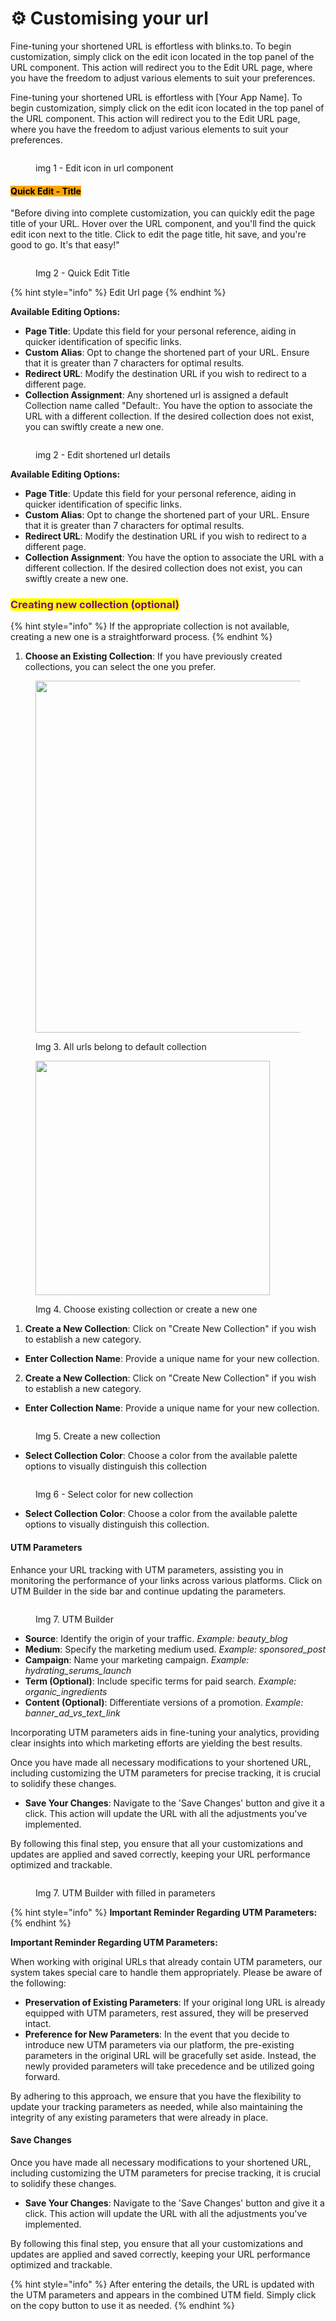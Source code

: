 # ⚙ Customising your url

Fine-tuning your shortened URL is effortless with blinks.to. To begin customization, simply click on the edit icon located in the top panel of the URL component. This action will redirect you to the Edit URL page, where you have the freedom to adjust various elements to suit your preferences.

Fine-tuning your shortened URL is effortless with \[Your App Name]. To begin customization, simply click on the edit icon located in the top panel of the URL component. This action will redirect you to the Edit URL page, where you have the freedom to adjust various elements to suit your preferences.

<figure><img src="../.gitbook/assets/Edit Url.jpg" alt=""><figcaption><p>img 1 - Edit icon in url component</p></figcaption></figure>

#### &#x20;<mark style="background-color:orange;">Quick Edit - Title</mark>&#x20;

"Before diving into complete customization, you can quickly edit the page title of your URL. Hover over the URL component, and you'll find the quick edit icon next to the title. Click to edit the page title, hit save, and you're good to go. It's that easy!"

<figure><img src="../.gitbook/assets/quick edit title (1).jpg" alt=""><figcaption><p>Img 2 - Quick Edit Title</p></figcaption></figure>

{% hint style="info" %}
Edit Url page
{% endhint %}

**Available Editing Options:**

* **Page Title**: Update this field for your personal reference, aiding in quicker identification of specific links.
* **Custom Alias**: Opt to change the shortened part of your URL. Ensure that it is greater than 7 characters for optimal results.
* **Redirect URL**: Modify the destination URL if you wish to redirect to a different page.
* **Collection Assignment**: Any shortened url is assigned a default Collection name called "Default:. You have the option to associate the URL with a different collection. If the desired collection does not exist, you can swiftly create a new one.

<figure><img src="../.gitbook/assets/Edit url - 1 (1).jpg" alt=""><figcaption><p>img 2 - Edit shortened url details</p></figcaption></figure>

**Available Editing Options:**

* **Page Title**: Update this field for your personal reference, aiding in quicker identification of specific links.
* **Custom Alias**: Opt to change the shortened part of your URL. Ensure that it is greater than 7 characters for optimal results.
* **Redirect URL**: Modify the destination URL if you wish to redirect to a different page.
* **Collection Assignment**: You have the option to associate the URL with a different collection. If the desired collection does not exist, you can swiftly create a new one.

### <mark style="color:purple;">Creating new collection (optional)</mark>

{% hint style="info" %}
If the appropriate collection is not available, creating a new one is a straightforward process.
{% endhint %}

1. **Choose an Existing Collection**: If you have previously created collections, you can select the one you prefer.

<figure><img src="../.gitbook/assets/create collection - 1.jpg" alt="" width="563"><figcaption><p>Img 3. All urls belong to default collection</p></figcaption></figure>



<figure><img src="../.gitbook/assets/create collection - 2.jpg" alt="" width="375"><figcaption><p>Img 4. Choose existing collection or create a new one</p></figcaption></figure>

1. **Create a New Collection**: Click on "Create New Collection" if you wish to establish a new category.

* **Enter Collection Name**: Provide a unique name for your new collection.

2. **Create a New Collection**: Click on "Create New Collection" if you wish to establish a new category.

* **Enter Collection Name**: Provide a unique name for your new collection.

<figure><img src="../.gitbook/assets/create collection - 3.jpg" alt=""><figcaption><p>Img 5. Create a new collection</p></figcaption></figure>

* **Select Collection Color**: Choose a color from the available palette options to visually distinguish this collection

<figure><img src="../.gitbook/assets/create collection - 4.jpg" alt=""><figcaption><p>Img 6 - Select color for new collection</p></figcaption></figure>

* **Select Collection Color**: Choose a color from the available palette options to visually distinguish this collection.

#### **UTM Parameters**

Enhance your URL tracking with UTM parameters, assisting you in monitoring the performance of your links across various platforms. Click on UTM Builder in the side bar and continue updating the parameters.

<figure><img src="../.gitbook/assets/edit url - utm params.jpg" alt=""><figcaption><p>Img 7. UTM Builder</p></figcaption></figure>

* **Source**: Identify the origin of your traffic. _Example: beauty\_blog_
* **Medium**: Specify the marketing medium used. _Example: sponsored\_post_
* **Campaign**: Name your marketing campaign. _Example: hydrating\_serums\_launch_
* **Term (Optional)**: Include specific terms for paid search. _Example: organic\_ingredients_
* **Content (Optional)**: Differentiate versions of a promotion. _Example: banner\_ad\_vs\_text\_link_

Incorporating UTM parameters aids in fine-tuning your analytics, providing clear insights into which marketing efforts are yielding the best results.



Once you have made all necessary modifications to your shortened URL, including customizing the UTM parameters for precise tracking, it is crucial to solidify these changes.

* **Save Your Changes**: Navigate to the 'Save Changes' button and give it a click. This action will update the URL with all the adjustments you've implemented.

By following this final step, you ensure that all your customizations and updates are applied and saved correctly, keeping your URL performance optimized and trackable.



<figure><img src="../.gitbook/assets/edit url - utm params filled.jpg" alt=""><figcaption><p>Img 7. UTM Builder with filled in parameters</p></figcaption></figure>

{% hint style="info" %}
**Important Reminder Regarding UTM Parameters:**
{% endhint %}

**Important Reminder Regarding UTM Parameters:**

When working with original URLs that already contain UTM parameters, our system takes special care to handle them appropriately. Please be aware of the following:

* **Preservation of Existing Parameters**: If your original long URL is already equipped with UTM parameters, rest assured, they will be preserved intact.
* **Preference for New Parameters**: In the event that you decide to introduce new UTM parameters via our platform, the pre-existing parameters in the original URL will be gracefully set aside. Instead, the newly provided parameters will take precedence and be utilized going forward.

By adhering to this approach, we ensure that you have the flexibility to update your tracking parameters as needed, while also maintaining the integrity of any existing parameters that were already in place.

#### Save Changes

Once you have made all necessary modifications to your shortened URL, including customizing the UTM parameters for precise tracking, it is crucial to solidify these changes.

* **Save Your Changes**: Navigate to the 'Save Changes' button and give it a click. This action will update the URL with all the adjustments you've implemented.

By following this final step, you ensure that all your customizations and updates are applied and saved correctly, keeping your URL performance optimized and trackable.

{% hint style="info" %}
After entering the details, the URL is updated with the UTM parameters and appears in the combined UTM field. Simply click on the copy button to use it as needed.
{% endhint %}

